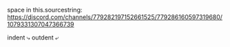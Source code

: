 space in this.sourcestring:
https://discord.com/channels/779282197152661525/779286160597319680/1079331307047366739

indent ⤷
outdent ⤶

